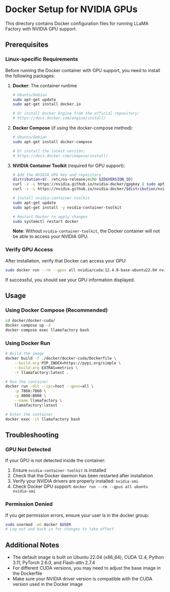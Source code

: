 # Docker Setup for NVIDIA GPUs

This directory contains Docker configuration files for running LLaMA Factory with NVIDIA GPU support.

## Prerequisites

### Linux-specific Requirements

Before running the Docker container with GPU support, you need to install the following packages:

1. **Docker**: The container runtime
   ```bash
   # Ubuntu/Debian
   sudo apt-get update
   sudo apt-get install docker.io
   
   # Or install Docker Engine from the official repository:
   # https://docs.docker.com/engine/install/
   ```

2. **Docker Compose** (if using the docker-compose method):
   ```bash
   # Ubuntu/Debian
   sudo apt-get install docker-compose
   
   # Or install the latest version:
   # https://docs.docker.com/compose/install/
   ```

3. **NVIDIA Container Toolkit** (required for GPU support):
   ```bash
   # Add the NVIDIA GPG key and repository
   distribution=$(. /etc/os-release;echo $ID$VERSION_ID)
   curl -s -L https://nvidia.github.io/nvidia-docker/gpgkey | sudo apt-key add -
   curl -s -L https://nvidia.github.io/nvidia-docker/$distribution/nvidia-docker.list | sudo tee /etc/apt/sources.list.d/nvidia-docker.list
   
   # Install nvidia-container-toolkit
   sudo apt-get update
   sudo apt-get install -y nvidia-container-toolkit
   
   # Restart Docker to apply changes
   sudo systemctl restart docker
   ```

   **Note**: Without `nvidia-container-toolkit`, the Docker container will not be able to access your NVIDIA GPU.

### Verify GPU Access

After installation, verify that Docker can access your GPU:

```bash
sudo docker run --rm --gpus all nvidia/cuda:12.4.0-base-ubuntu22.04 nvidia-smi
```

If successful, you should see your GPU information displayed.

## Usage

### Using Docker Compose (Recommended)

```bash
cd docker/docker-cuda/
docker compose up -d
docker compose exec llamafactory bash
```

### Using Docker Run

```bash
# Build the image
docker build -f ./docker/docker-cuda/Dockerfile \
    --build-arg PIP_INDEX=https://pypi.org/simple \
    --build-arg EXTRAS=metrics \
    -t llamafactory:latest .

# Run the container
docker run -dit --ipc=host --gpus=all \
    -p 7860:7860 \
    -p 8000:8000 \
    --name llamafactory \
    llamafactory:latest

# Enter the container
docker exec -it llamafactory bash
```

## Troubleshooting

### GPU Not Detected

If your GPU is not detected inside the container:

1. Ensure `nvidia-container-toolkit` is installed
2. Check that the Docker daemon has been restarted after installation
3. Verify your NVIDIA drivers are properly installed: `nvidia-smi`
4. Check Docker GPU support: `docker run --rm --gpus all ubuntu nvidia-smi`

### Permission Denied

If you get permission errors, ensure your user is in the docker group:

```bash
sudo usermod -aG docker $USER
# Log out and back in for changes to take effect
```

## Additional Notes

- The default image is built on Ubuntu 22.04 (x86_64), CUDA 12.4, Python 3.11, PyTorch 2.6.0, and Flash-attn 2.7.4
- For different CUDA versions, you may need to adjust the base image in the Dockerfile
- Make sure your NVIDIA driver version is compatible with the CUDA version used in the Docker image
